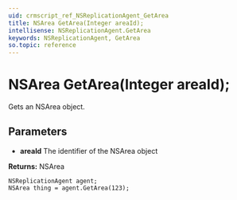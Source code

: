 ```yaml
---
uid: crmscript_ref_NSReplicationAgent_GetArea
title: NSArea GetArea(Integer areaId);
intellisense: NSReplicationAgent.GetArea
keywords: NSReplicationAgent, GetArea
so.topic: reference
---
```


# NSArea GetArea(Integer areaId);

Gets an NSArea object.

## Parameters

* **areaId** The identifier of the NSArea object

**Returns:** NSArea

```crmscript
NSReplicationAgent agent;
NSArea thing = agent.GetArea(123);
```


